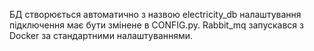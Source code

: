 БД створюється автоматично з назвою electricity_db налаштування підключення має бути змінене в CONFIG.py. 
Rabbit_mq запускався з Docker за стандартними налаштуваннями.
